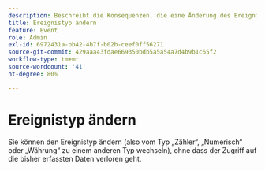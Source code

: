 ```yaml
---
description: Beschreibt die Konsequenzen, die eine Änderung des Ereignistyps nach dem Erfassen von Daten hat.
title: Ereignistyp ändern
feature: Event
role: Admin
exl-id: 6972431a-bb42-4b7f-b02b-ceef0ff56271
source-git-commit: 429aaa43fdae669350bdb5a5a54a7d4b9b1c65f2
workflow-type: tm+mt
source-wordcount: '41'
ht-degree: 80%

---
```


# Ereignistyp ändern

Sie können den Ereignistyp ändern (also vom Typ „Zähler“, „Numerisch“ oder „Währung“ zu einem anderen Typ wechseln), ohne dass der Zugriff auf die bisher erfassten Daten verloren geht.
